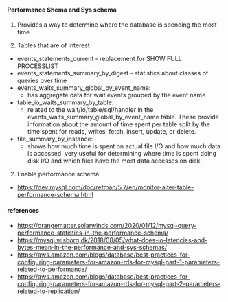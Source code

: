 #### Performance Shema and Sys schema

1. Provides a way to determine where the database is spending the most time

2. Tables that are of interest
* events_statements_current - replacement for SHOW FULL PROCESSLIST
* events_statements_summary_by_digest - statistics about classes of queries over time
* events_waits_summary_global_by_event_name: 
    *  has aggregate data for wait events grouped by the event name
* table_io_waits_summary_by_table: 
    *  related to the wait/io/table/sql/handler in the events_waits_summary_global_by_event_name table. These provide information about the amount of time spent per table split by the time spent for reads, writes, fetch, insert, update, or delete.
* file_summary_by_instance: 
    * shows how much time is spent on actual file I/O and how much data is accessed. very useful for determining where time is spent doing disk I/O and which files have the most data accesses on disk.
2. Enable performance schema
  * https://dev.mysql.com/doc/refman/5.7/en/monitor-alter-table-performance-schema.html

#### references
- https://orangematter.solarwinds.com/2020/01/12/mysql-query-performance-statistics-in-the-performance-schema/
- https://mysql.wisborg.dk/2018/08/05/what-does-io-latencies-and-bytes-mean-in-the-performance-and-sys-schemas/
- https://aws.amazon.com/blogs/database/best-practices-for-configuring-parameters-for-amazon-rds-for-mysql-part-1-parameters-related-to-performance/
- https://aws.amazon.com/blogs/database/best-practices-for-configuring-parameters-for-amazon-rds-for-mysql-part-2-parameters-related-to-replication/

